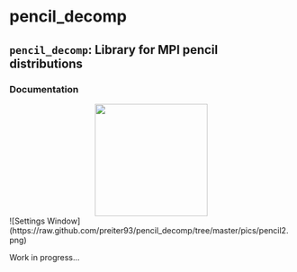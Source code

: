 # pencil_decomp

## `pencil_decomp`: Library for MPI pencil distributions

### Documentation
<div align="center">
<img src="https://github.com/preiter93/pencil_decomp/tree/master/pics/pencil2.png" width="200"></img>
</div>
![Settings Window](https://raw.github.com/preiter93/pencil_decomp/tree/master/pics/pencil2.png)

Work in progress...
